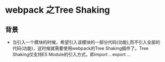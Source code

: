# webpack 之Tree Shaking
## 背景
   + 当引入一个模块的时候，希望引入该模块的一部分代码(功能),而不引入全部的代码(功能)，这时候就需要使用webpack的Tree Shaking插件了。Tree Shaking仅支持ES Module的引入方式，即import .. export ... 